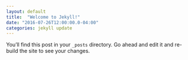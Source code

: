```yaml
---
layout: default
title:  "Welcome to Jekyll!"
date: "2016-07-26T12:00:00.0-04:00"
categories: jekyll update
---
```

You’ll find this post in your `_posts` directory. Go ahead and edit it and re-build the site to see your changes.